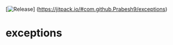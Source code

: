 [![Release](https://jitpack.io/v/com.github.Prabesh9/exceptions.svg)]
(https://jitpack.io/#com.github.Prabesh9/exceptions)

# exceptions

